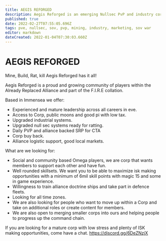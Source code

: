 ```yaml
---
title: AEGIS REFORGED
description: Aegis Reforged is an emerging Nullsec PvP and industry corporation based in immensea. We mine, build, sell, hunt and destroy to fuel the circle of life in New Eden. Have you got what it takes to thrive on the front lines?
published: true
date: 2022-02-27T07:55:05.696Z
tags: pve, nullsec, sov, pvp, mining, industry, marketing, sov war
editor: markdown
dateCreated: 2022-01-04T07:30:03.660Z
---
```


# **AEGIS REFORGED**



Mine, Build, Rat, kill Aegis Reforged has it all!

Aegis Reforged is a proud and growing community of players within the Already Replaced Alliance and part of the F.I.R.E collation.

Based in Immensea we offer:
- Experienced and mature leadership across all careers in eve.
- Access to Corp, public moons and good pi with low tax.
- Upgraded industrial systems.
- Upgraded null sec systems ready for ratting.
- Daily PVP and alliance backed SRP for CTA
- Corp buy back.
- Alliance logistic support, good local markets.

What are we looking for:

- Social and community based Omega players, we are corp that wants members to support each other and have fun.
- Well rounded skillsets. We want you to be able to maximize isk making opportunities with a minimum of 6mil skill points with magic 15 and some in game experience.
- Willingness to train alliance doctrine ships and take part in defence fleets.
- Looking for all time zones.
- We are also looking for people who want to move up within a Corp and take on additional roles or create content for members.
- We are also open to merging smaller corps into ours and helping people to progress up the command chain.

If you are looking for a mature corp with low stress and plenty of ISK making opportunities, come have a chat. https://discord.gg/6DeZNzjX